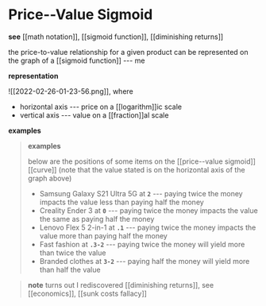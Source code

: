 # Price--Value Sigmoid

**see** [[math notation]], [[sigmoid function]], [[diminishing returns]]

the price-to-value relationship for a given product can be represented on the graph of a [[sigmoid function]] --- me

**representation**

![[2022-02-26-01-23-56.png]], where

- horizontal axis --- price on a [[logarithm]]ic scale
- vertical axis --- value on a [[fraction]]al scale

**examples**

> **examples**
>
> below are the positions of some items on the [[price--value sigmoid]] [[curve]] (note that the value stated is on the horizontal axis of the graph above)
>
> - Samsung Galaxy S21 Ultra 5G at **`2`** --- paying twice the money impacts the value less than paying half the money
> - Creality Ender 3 at **`0`** --- paying twice the money impacts the value the same as paying half the money
> - Lenovo Flex 5 2-in-1 at **`.1`** --- paying twice the money impacts the value more than paying half the money
> - Fast fashion at **`.3-2`** --- paying twice the money will yield more than twice the value
> - Branded clothes at **`3-2`** --- paying half the money will yield more than half the value

> **note** turns out I rediscovered [[diminishing returns]], see [[economics]], [[sunk costs fallacy]]
